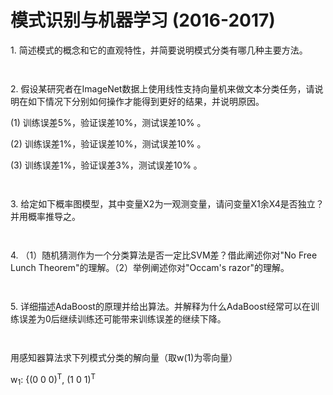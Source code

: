 # 模式识别与机器学习 (2016-2017)

<p align="left">1. 简述模式的概念和它的直观特性，并简要说明模式分类有哪几种主要方法。</p>

` `


<p align="left">2. 假设某研究者在ImageNet数据上使用线性支持向量机来做文本分类任务，请说明在如下情况下分别如何操作才能得到更好的结果，并说明原因。</p>

(1) 训练误差5%，验证误差10%，测试误差10% 。

(2) 训练误差1%，验证误差10%，测试误差10% 。

(3) 训练误差1%，验证误差3%，测试误差10% 。

` `

<p align="left">3. 给定如下概率图模型，其中变量X2为一观测变量，请问变量X1余X4是否独立？并用概率推导之。</p>

` `

<p align="left">4. （1）随机猜测作为一个分类算法是否一定比SVM差？借此阐述你对"No Free Lunch Theorem"的理解。（2）举例阐述你对"Occam's razor"的理解。</p>

` `

<p align="left">5. 详细描述AdaBoost的原理并给出算法。并解释为什么AdaBoost经常可以在训练误差为0后继续训练还可能带来训练误差的继续下降。</p>

` `

<p align="left">用感知器算法求下列模式分类的解向量（取w(1)为零向量）
  
  w<sub>1</sub>: {(0 0 0)<sup>T</sup>, (1 0 1)<sup>T</sup>
